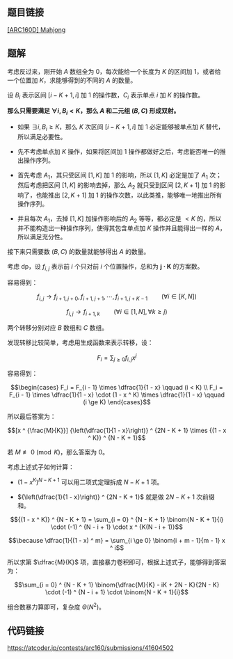 ## 题目链接

[[ARC160D] Mahjong](https://atcoder.jp/contests/arc160/tasks/arc160_d)

## 题解

考虑反过来，刚开始 $A$ 数组全为 $0$，每次能给一个长度为 $K$ 的区间加 $1$，或者给一个位置加 $K$，求能够得到的不同的 $A$ 的数量。

设 $B_i$ 表示区间 $[i - K + 1, i]$ 加 $1$ 的操作数，$C_i$ 表示单点 $i$ 加 $K$ 的操作数。

**那么只需要满足 $\forall i, B_i < K$，那么 $A$ 和二元组 $(B, C)$ 形成双射。**

+ 如果 $\exists i, B_i \ge K$，那么 $K$ 次区间 $[i - K + 1, i]$ 加 $1$ 必定能够被单点加 $K$ 替代，所以满足必要性。

+ 先不考虑单点加 $K$ 操作，如果将区间加 $1$ 操作都做好之后，考虑能否唯一的推出操作序列。

+ 首先考虑 $A_1$，其只受区间 $[1, K]$ 加 $1$ 的影响，所以 $[1, K]$ 必定是加了 $A_1$ 次；然后考虑把区间 $[1, K]$ 的影响去掉，那么 $A_2$ 就只受到区间 $[2, K + 1]$ 加 $1$ 的影响了，也能推出 $[2, K + 1]$ 加 $1$ 的操作次数，以此类推，能够唯一地推出所有操作序列。

+ 并且每次 $A_1$，去掉 $[1, K]$ 加操作影响后的 $A_2$ 等等，都必定是 $< K$ 的，所以并不能构造出一种操作序列，使得其包含单点加 $K$ 操作并且能得出一样的 $A$，所以满足充分性。

接下来只需要数 $(B, C)$ 的数量就能够得出 $A$ 的数量。

考虑 $\text{dp}$，设 $f_{i, j}$ 表示前 $i$ 个只对前 $i$ 个位置操作，总和为 $\bm{j \cdot K}$ 的方案数。

容易得到：

$$f_{i, j} \longrightarrow f_{i + 1, j + 0}, f_{i + 1, j + 1}, \cdots, f_{i + 1, j + K - 1} \qquad (\forall i \in [K, N])$$

$$f_{i, j} \longrightarrow f_{i + 1, k} \qquad (\forall i \in [1, N], \forall k \ge j)$$

两个转移分别对应 $B$ 数组和 $C$ 数组。

发现转移比较简单，考虑用生成函数来表示转移，设：

$$F_i = \sum_{j \ge 0} f_{i, j} x ^ j$$

容易得到：

$$\begin{cases} F_i = F_{i - 1} \times \dfrac{1}{1 - x} \qquad (i < K) \\ F_i = F_{i - 1} \times \dfrac{1}{1 - x} \cdot (1 - x ^ K) \times \dfrac{1}{1 - x} \qquad (i \ge K) \end{cases}$$

所以最后答案为：

$$[x ^ {\frac{M}{K}}] {\left(\dfrac{1}{1 - x}\right)} ^ {2N - K + 1} \times {(1 - x ^ K)} ^ {N - K + 1}$$

若 $M \not\equiv 0 \pmod{K}$，那么答案为 $0$。

考虑上述式子如何计算：

- ${(1 - x ^ K)} ^ {N - K + 1}$ 可以用二项式定理拆成 $N - K + 1$ 项。

- ${\left(\dfrac{1}{1 - x}\right)} ^ {2N - K + 1}$ 就是做 $2N - K + 1$ 次前缀和。

$${(1 - x ^ K)} ^ {N - K + 1} = \sum_{i = 0} ^ {N - K + 1} \binom{N - K + 1}{i} \cdot (-1) ^ {N - i + 1} \cdot x ^ {K(N - i + 1)}$$

$$\because \dfrac{1}{(1 - x) ^ m} = \sum_{i \ge 0} \binom{i + m - 1}{m - 1} x ^ i$$

所以求第 $\dfrac{M}{K}$ 项，直接暴力卷积即可，根据上述式子，能够得到答案为：

$$\sum_{i = 0} ^ {N - K + 1} \binom{\dfrac{M}{K} - iK + 2N - K}{2N - K} \cdot (-1) ^ {N - i + 1} \cdot \binom{N - K + 1}{i}$$

组合数暴力算即可，复杂度 $\Theta(N ^ 2)$。

## 代码链接

<https://atcoder.jp/contests/arc160/submissions/41604502>